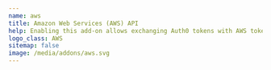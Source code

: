 ```yaml
---
name: aws
title: Amazon Web Services (AWS) API
help: Enabling this add-on allows exchanging Auth0 tokens with AWS tokens that can be used to call their APIs (like S3, DynamoDB, etc.) flowing the user identity.
logo_class: AWS
sitemap: false
image: /media/addons/aws.svg
---
```

